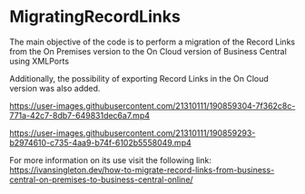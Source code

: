 # MigratingRecordLinks

The main objective of the code is to perform a migration of the Record Links from the On Premises version to the On Cloud version of Business Central using XMLPorts

Additionally, the possibility of exporting Record Links in the On Cloud version was also added.

https://user-images.githubusercontent.com/21310111/190859304-7f362c8c-771a-42c7-8db7-649831dec6a7.mp4

https://user-images.githubusercontent.com/21310111/190859293-b2974610-c735-4aa9-b74f-6102b5558049.mp4


For more information on its use visit the following link: https://ivansingleton.dev/how-to-migrate-record-links-from-business-central-on-premises-to-business-central-online/
